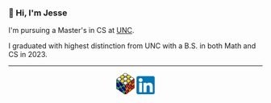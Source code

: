 ### 👋 Hi, I'm Jesse

I'm pursuing a Master's in CS at [UNC](https://unc.edu).

I graduated with highest distinction from UNC with a B.S. in both Math and CS in 2023.

---

<p align="center">
  <a href="https://jessewei.dev"><img width=36px src="img/logo_outlined_9.png"></a> <a href="https://www.linkedin.com/in/jessew13/"><img width=36px src="img/linkedin_logo.jpg"></a>
</p>
